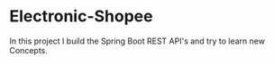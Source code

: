 # Electronic-Shopee
In this project I build the Spring Boot REST API's and try to learn new Concepts.
